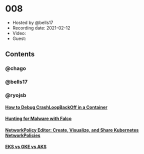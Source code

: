 # 008

- Hosted by @bells17
- Recording date: 2021-02-12
- Video: 
- Guest: 

## Contents

### @chago

### @bells17

### @ryojsb
#### [How to Debug CrashLoopBackOff in a Container](https://releaseapp.io/blog/kubernetes-how-to-debug-crashloopbackoff-in-a-container)

#### [Hunting for Malware with Falco](https://dlorenc.medium.com/hunting-for-malware-with-falco-834b19b398c9)

#### [NetworkPolicy Editor: Create, Visualize, and Share Kubernetes NetworkPolicies](https://cilium.io/blog/2021/02/10/network-policy-editor)

#### [EKS vs GKE vs AKS](https://www.stackrox.com/post/2021/01/eks-vs-gke-vs-aks-jan2021/)
